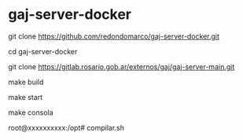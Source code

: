# gaj-server-docker


git clone https://github.com/redondomarco/gaj-server-docker.git

cd gaj-server-docker

git clone https://gitlab.rosario.gob.ar/externos/gaj/gaj-server-main.git

make build

make start

make consola

root@xxxxxxxxxx:/opt# compilar.sh